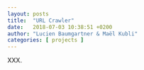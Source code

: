 ```yaml
---
layout: posts
title:  "URL Crawler"
date:   2018-07-03 10:38:51 +0200
author: "Lucien Baumgartner & Maël Kubli"
categories: [ projects ]
---
```


XXX.
